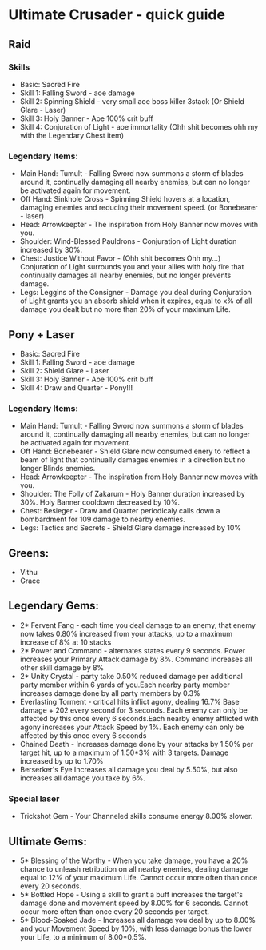 # Ultimate Crusader - quick guide


## Raid

### Skills 
- Basic: Sacred Fire
- Skill 1: Falling Sword  - aoe damage
- Skill 2: Spinning Shield - very small aoe boss killer 3stack (Or Shield Glare - Laser)
- Skill 3: Holy Banner - Aoe 100% crit buff
- Skill 4: Conjuration of Light - aoe immortality (Ohh shit becomes ohh my with the Legendary Chest item)

### Legendary Items:

- Main Hand: Tumult - Falling Sword now summons a storm of blades around it, continually damaging all nearby enemies, but can no longer be activated again for movement. 
- Off Hand: Sinkhole Cross - Spinning Shield hovers at a location, damaging enemies and reducing their movement speed. (or Bonebearer - laser)
- Head: Arrowkeepter - The inspiration from Holy Banner now moves with you. 
- Shoulder: Wind-Blessed Pauldrons - Conjuration of Light duration increased by 30%.
- Chest: Justice Without Favor - (Ohh shit becomes Ohh my...) Conjuration of Light surrounds you and your allies with holy fire that continually damages all nearby enemies, but no longer prevents damage. 
- Legs: Leggins of the Consigner - Damage you deal during Conjuration of Light grants you an absorb shield when it expires, equal to x% of all damage you dealt but no more than 20% of your maximum Life.


## Pony + Laser
- Basic: Sacred Fire
- Skill 1: Falling Sword - aoe damage
- Skill 2: Shield Glare - Laser
- Skill 3: Holy Banner - Aoe 100% crit buff
- Skill 4: Draw and Quarter - Pony!!!

### Legendary Items:

- Main Hand: Tumult - Falling Sword now summons a storm of blades around it, continually damaging all nearby enemies, but can no longer be activated again for movement. 
- Off Hand: Bonebearer - Shield Glare now consumed enery to reflect a beam of light that continually damages enemies in a direction but no longer Blinds enemies.
- Head: Arrowkeepter - The inspiration from Holy Banner now moves with you. 
- Shoulder: The Folly of Zakarum - Holy Banner duration increased by 30%. Holy Banner cooldown decreased by 10%.
- Chest: Besieger - Draw and Quarter periodicaly calls down a bombardment for 109 damage to nearby enemies.
- Legs: Tactics and Secrets - Shield Glare damage increased by 10%


## Greens: 
- Vithu
- Grace


## Legendary Gems:
- 2* Fervent Fang - each time you deal damage to an enemy, that enemy now takes 0.80% increased from your attacks, up to a maximum increase of 8% at 10 stacks
- 2* Power and Command - alternates states every 9 seconds. Power increases your Primary Attack damage by 8%. Command increases all other skill damage by 8%
- 2* Unity Crystal - party take 0.50% reduced damage per additional party member within 6 yards of you.Each nearby party member increases damage done by all party members by 0.3%
- Everlasting Torment - critical hits inflict agony, dealing 16.7% Base damage + 202 every second for 3 seconds. Each enemy can only be affected by this once every 6 seconds.Each nearby enemy afflicted with agony increases your Attack Speed by 1%. Each enemy can only be affected by this once every 6 seconds
- Chained Death - Increases damage done by your attacks by 1.50% per target hit, up to a maximum of 1.50*3% with 3 targets. Damage increased by up to 1.70%
- Berserker's Eye	Increases all damage you deal by 5.50%, but also increases all damage you take by 6%.

### Special laser
- Trickshot Gem - Your Channeled skills consume energy 8.00% slower.

## Ultimate Gems:
- 5* Blessing of the Worthy - When you take damage, you have a 20% chance to unleash retribution on all nearby enemies, dealing damage equal to 12% of your maximum Life. Cannot occur more often than once every 20 seconds. 
- 5* Bottled Hope - Using a skill to grant a buff increases the target's damage done and movement speed by 8.00% for 6 seconds. Cannot occur more often than once every 20 seconds per target. 
- 5* Blood-Soaked Jade - Increases all damage you deal by up to 8.00% and your Movement Speed by 10%, with less damage bonus the lower your Life, to a minimum of 8.00*0.5%.
